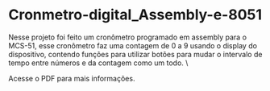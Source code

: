 # Cronmetro-digital_Assembly-e-8051
  Nesse projeto foi feito um cronômetro programado em assembly para o MCS-51,
esse cronômetro faz uma contagem de 0 a 9 usando o display do dispositivo, contendo
funções para utilizar botões para mudar o intervalo de tempo entre números e da contagem
como um todo. \

Acesse o PDF para mais informações.

